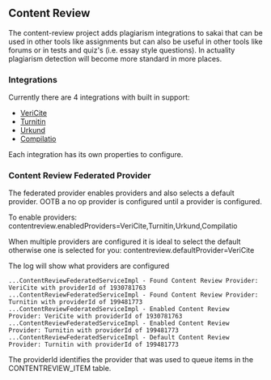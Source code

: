 ## Content Review

The content-review project adds plagiarism integrations to sakai that can be used in other tools like assignments but can also be useful in other tools like forums or in tests and quiz's (i.e. essay style questions). In actuality plagiarism detection will become more standard in more places.

### Integrations

Currently there are 4 integrations with built in support:
- [VeriCite](impl/vericite/README.md)
- [Turnitin](impl/turnitin/README.md)
- [Urkund](impl/urkund/readme.md)
- [Compilatio](impl/compilatio/README.md)

Each integration has its own properties to configure.

### Content Review Federated Provider

The federated provider enables providers and also selects a default provider. OOTB a no op provider is configured until a provider is configured.

To enable providers:
contentreview.enabledProviders=VeriCite,Turnitin,Urkund,Compilatio

When multiple providers are configured it is ideal to select the default otherwise one is selected for you:
contentreview.defaultProvider=VeriCite

The log will show what providers are configured
```
...ContentReviewFederatedServiceImpl - Found Content Review Provider: VeriCite with providerId of 1930781763
...ContentReviewFederatedServiceImpl - Found Content Review Provider: Turnitin with providerId of 199481773
...ContentReviewFederatedServiceImpl - Enabled Content Review Provider: VeriCite with providerId of 1930781763
...ContentReviewFederatedServiceImpl - Enabled Content Review Provider: Turnitin with providerId of 199481773
...ContentReviewFederatedServiceImpl - Default Content Review Provider: Turnitin with providerId of 199481773
```

The providerId identifies the provider that was used to queue items in the CONTENTREVIEW_ITEM table.

